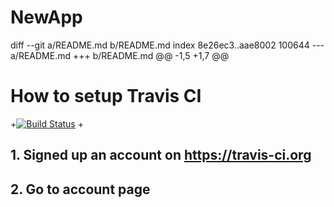 # NewApp
diff --git a/README.md b/README.md
index 8e26ec3..aae8002 100644
--- a/README.md
+++ b/README.md
@@ -1,5 +1,7 @@
 # How to setup Travis CI

+[![Build Status](https://travis-ci.org/JuanitoFatas/setup-travis-ci-example.svg?branch=setup-travis)](https://travis-ci.org/JuanitoFatas/setup-travis-ci-example)
+
 ## 1. Signed up an account on https://travis-ci.org

 ## 2. Go to account page
